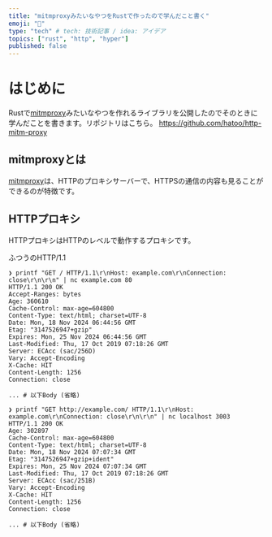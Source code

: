 ```yaml
---
title: "mitmproxyみたいなやつをRustで作ったので学んだこと書く"
emoji: "🦀"
type: "tech" # tech: 技術記事 / idea: アイデア
topics: ["rust", "http", "hyper"]
published: false
---
```


# はじめに

Rustで[mitmproxy](https://mitmproxy.org/)みたいなやつを作れるライブラリを公開したのでそのときに学んだことを書きます。リポジトリはこちら。
https://github.com/hatoo/http-mitm-proxy

## mitmproxyとは

[mitmproxy](https://mitmproxy.org/)は、HTTPのプロキシサーバーで、HTTPSの通信の内容も見ることができるのが特徴です。

## HTTPプロキシ

HTTPプロキシはHTTPのレベルで動作するプロキシです。

ふつうのHTTP/1.1

```
❯ printf "GET / HTTP/1.1\r\nHost: example.com\r\nConnection: close\r\n\r\n" | nc example.com 80
HTTP/1.1 200 OK
Accept-Ranges: bytes
Age: 360610
Cache-Control: max-age=604800
Content-Type: text/html; charset=UTF-8
Date: Mon, 18 Nov 2024 06:44:56 GMT
Etag: "3147526947+gzip"
Expires: Mon, 25 Nov 2024 06:44:56 GMT
Last-Modified: Thu, 17 Oct 2019 07:18:26 GMT
Server: ECAcc (sac/256D)
Vary: Accept-Encoding
X-Cache: HIT
Content-Length: 1256
Connection: close

... # 以下Body (省略)
```

```
❯ printf "GET http://example.com/ HTTP/1.1\r\nHost: example.com\r\nConnection: close\r\n\r\n" | nc localhost 3003
HTTP/1.1 200 OK
Age: 302897
Cache-Control: max-age=604800
Content-Type: text/html; charset=UTF-8
Date: Mon, 18 Nov 2024 07:07:34 GMT
Etag: "3147526947+gzip+ident"
Expires: Mon, 25 Nov 2024 07:07:34 GMT
Last-Modified: Thu, 17 Oct 2019 07:18:26 GMT
Server: ECAcc (sac/251B)
Vary: Accept-Encoding
X-Cache: HIT
Content-Length: 1256
Connection: close

... # 以下Body (省略)
```